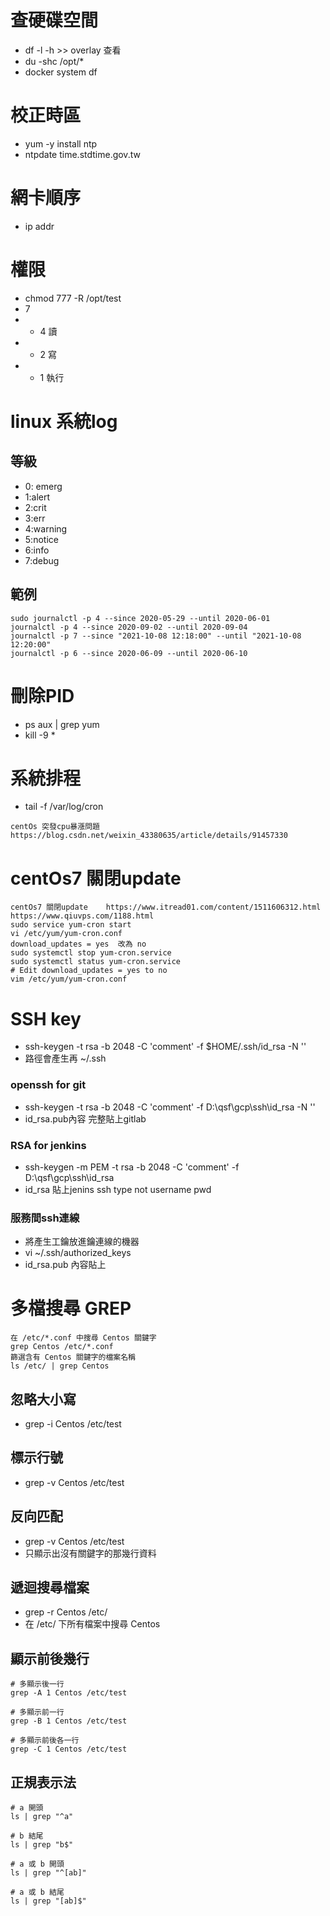 # 查硬碟空間
- df -l -h  >>  overlay 查看
- du -shc /opt/*
- docker system df

# 校正時區
- yum -y install ntp
- ntpdate time.stdtime.gov.tw

# 網卡順序
- ip addr
# 權限
- chmod 777 -R /opt/test
- 7
- - 4 讀
- - 2 寫
- - 1 執行
# linux 系統log
## 等級
- 0: emerg
- 1:alert
- 2:crit
- 3:err
- 4:warning
- 5:notice
- 6:info
- 7:debug
## 範例
```shell
sudo journalctl -p 4 --since 2020-05-29 --until 2020-06-01
journalctl -p 4 --since 2020-09-02 --until 2020-09-04
journalctl -p 7 --since "2021-10-08 12:18:00" --until "2021-10-08 12:20:00"
journalctl -p 6 --since 2020-06-09 --until 2020-06-10
```
# 刪除PID
- ps aux | grep yum
- kill -9 *
# 系統排程
- tail -f /var/log/cron
```shell
centOs 突發cpu暴漲問題
https://blog.csdn.net/weixin_43380635/article/details/91457330
```
# centOs7 關閉update
```shell
centOs7 關閉update	https://www.itread01.com/content/1511606312.html
https://www.qiuvps.com/1188.html
sudo service yum-cron start
vi /etc/yum/yum-cron.conf
download_updates = yes  改為 no
sudo systemctl stop yum-cron.service
sudo systemctl status yum-cron.service
# Edit download_updates = yes to no
vim /etc/yum/yum-cron.conf
```
# SSH key
- ssh-keygen -t rsa -b 2048 -C 'comment' -f $HOME/.ssh/id_rsa -N ''
- 路徑會產生再 ~/.ssh
### openssh for git
- ssh-keygen -t rsa -b 2048 -C 'comment' -f D:\qsf\gcp\ssh\id_rsa -N ''
- id_rsa.pub內容  完整貼上gitlab
### RSA for jenkins
- ssh-keygen -m PEM  -t rsa -b 2048 -C 'comment' -f D:\qsf\gcp\ssh\id_rsa
- id_rsa 貼上jenins  ssh type  not username pwd
### 服務間ssh連線
- 將產生工鑰放進鑰連線的機器
- vi ~/.ssh/authorized_keys
- id_rsa.pub 內容貼上
# 多檔搜尋 GREP
```shell
在 /etc/*.conf 中搜尋 Centos 關鍵字
grep Centos /etc/*.conf
篩選含有 Centos 關鍵字的檔案名稱
ls /etc/ | grep Centos
```
## 忽略大小寫
- grep -i Centos /etc/test
## 標示行號
- grep -v Centos /etc/test
## 反向匹配
- grep -v Centos /etc/test
- 只顯示出沒有關鍵字的那幾行資料
## 遞迴搜尋檔案
- grep -r Centos /etc/
- 在 /etc/ 下所有檔案中搜尋 Centos
## 顯示前後幾行
```shell
# 多顯示後一行
grep -A 1 Centos /etc/test

# 多顯示前一行
grep -B 1 Centos /etc/test

# 多顯示前後各一行
grep -C 1 Centos /etc/test
```
## 正規表示法
```shell
# a 開頭
ls | grep "^a"

# b 結尾
ls | grep "b$"

# a 或 b 開頭
ls | grep "^[ab]"

# a 或 b 結尾
ls | grep "[ab]$"
```
